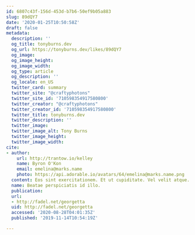 ```yaml
---
id: 6807c43f-156d-453d-b7b6-50ef9b05a883
slug: 89dQY7
date: '2020-01-25T10:50:58Z'
draft: false
metadata:
  description: ''
  og_title: tonyburns.dev
  og_url: https://tonyburns.dev/likes/89dQY7
  og_image: 
  og_image_height: 
  og_image_width: 
  og_type: article
  og_description: ''
  og_locale: en_US
  twitter_card: summary
  twitter_site: "@craftyphotons"
  twitter_site_id: '710598354917580800'
  twitter_creator: "@craftyphotons"
  twitter_creator_id: '710598354917580800'
  twitter_title: tonyburns.dev
  twitter_description: ''
  twitter_image: 
  twitter_image_alt: Tony Burns
  twitter_image_height: 
  twitter_image_width: 
cite:
- author:
    url: http://trantow.io/kelley
    name: Byron O'Kon
    email: emelina@marks.name
    photo: https://api.adorable.io/avatars/64/emelina@marks.name.png
  content: Eos sint exercitationem. Et ut cupiditate. Vel velit atque.
  name: Beatae perspiciatis id illo.
  publication: 
  url:
  - http://fadel.net/georgetta
  uid: http://fadel.net/georgetta
  accessed: '2020-08-28T04:01:35Z'
  published: '2019-11-14T10:54:19Z'

---
```



